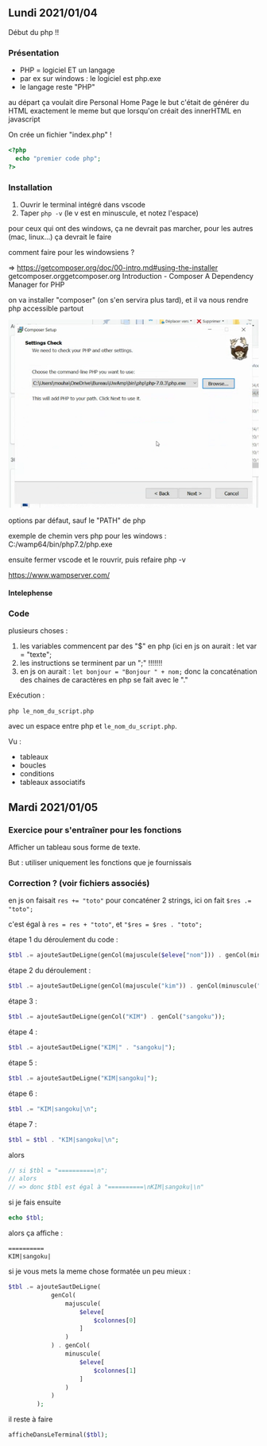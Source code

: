 ## Lundi 2021/01/04

Début du php !!

### Présentation 

* PHP = logiciel ET un langage
* par ex sur windows : le logiciel est php.exe
* le langage reste "PHP"

au départ ça voulait dire Personal Home Page le but c'était de générer du HTML
exactement le meme but que lorsqu'on créait des innerHTML en javascript

On crée un fichier "index.php" !

```php
<?php
  echo "premier code php";
?>
```
### Installation

1. Ouvrir le terminal intégré dans vscode
2. Taper `php -v`  (le v est en minuscule, et notez l'espace) 

pour ceux qui ont des windows, ça ne devrait pas marcher, pour les autres (mac, linux...) ça devrait le faire

comment faire pour les windowsiens ?

=> https://getcomposer.org/doc/00-intro.md#using-the-installer
getcomposer.orggetcomposer.org
Introduction - Composer
A Dependency Manager for PHP

on va installer "composer" (on s'en servira plus tard), et il va nous rendre php accessible partout

![install composer](img/composer-install-php.png)

options par défaut, sauf le "PATH" de php

exemple de chemin vers php pour les windows : C:/wamp64/bin/php7.2/php.exe

ensuite fermer vscode et le rouvrir, puis refaire php -v

https://www.wampserver.com/

#### Intelephense



### Code

plusieurs choses :

1. les variables commencent par des "$" en php (ici en js on aurait : let var = "texte";
2. les instructions se terminent par un ";" !!!!!!!
3. en js on aurait : `let bonjour = "Bonjour " + nom;` donc la concaténation des chaines de caractères en php se fait avec le "."

Exécution :

`php le_nom_du_script.php`

avec un espace entre php et `le_nom_du_script.php`.

Vu :

* tableaux
* boucles
* conditions
* tableaux associatifs

## Mardi 2021/01/05

### Exercice pour s'entraîner pour les fonctions

Afficher un tableau sous forme de texte.

But : utiliser uniquement les fonctions que je fournissais

### Correction ? (voir fichiers associés)

en js on faisait `res += "toto"` pour concaténer 2 strings, ici on fait `$res .= "toto";`

c'est égal à `res = res + "toto"`, et `"$res = $res . "toto";`

étape 1 du déroulement du code :

```php
$tbl .= ajouteSautDeLigne(genCol(majuscule($eleve["nom"])) . genCol(minuscule($eleve["prenom"])));
```

étape 2 du déroulement :

```php
$tbl .= ajouteSautDeLigne(genCol(majuscule("kim")) . genCol(minuscule("sangoku")));
```

étape 3 :

```php
$tbl .= ajouteSautDeLigne(genCol("KIM") . genCol("sangoku"));
```

étape 4 :

```php
$tbl .= ajouteSautDeLigne("KIM|" . "sangoku|");
```

étape 5 :

```php
$tbl .= ajouteSautDeLigne("KIM|sangoku|");
```

étape 6 :

```php
$tbl .= "KIM|sangoku|\n";
```

étape 7 :

```php
$tbl = $tbl . "KIM|sangoku|\n";
```

alors

```php
// si $tbl = "==========\n";
// alors
// => donc $tbl est égal à "==========\nKIM|sangoku|\n"
```

si je fais ensuite

```php
echo $tbl;
```

alors ça affiche :

```
==========
KIM|sangoku|
```

si je vous mets la meme chose formatée un peu mieux :

```php
$tbl .= ajouteSautDeLigne(
            genCol(
                majuscule(
                    $eleve[
                        $colonnes[0]
                    ]
                )
            ) . genCol(
                minuscule(
                    $eleve[
                        $colonnes[1]
                    ]
                )
            )
        );
```

il reste à faire

```php
afficheDansLeTerminal($tbl);
```

